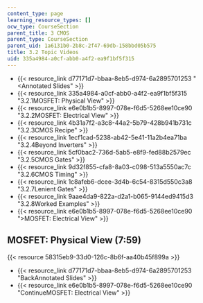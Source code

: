 ```yaml
---
content_type: page
learning_resource_types: []
ocw_type: CourseSection
parent_title: 3 CMOS
parent_type: CourseSection
parent_uid: 1a6131b0-2b8c-2f47-69db-158bbd05b575
title: 3.2 Topic Videos
uid: 335a4984-a0cf-abb0-a4f2-ea9f1bf5f315
---
```


*   {{< resource_link d77171d7-bbaa-8eb5-d974-6a2895701253 "\<Annotated Slides" >}}
*   {{< resource_link 335a4984-a0cf-abb0-a4f2-ea9f1bf5f315 "3.2.1MOSFET: Physical View" >}}
*   {{< resource_link e6e0b1b5-8997-078e-f6d5-5268ee10ce90 "3.2.2MOSFET: Electrical View" >}}
*   {{< resource_link 4b31a7f2-a3c8-44a2-5b79-428b941b731c "3.2.3CMOS Recipe" >}}
*   {{< resource_link 1ecf1cad-5238-ab42-5e41-11a2b4ea71ba "3.2.4Beyond Inverters" >}}
*   {{< resource_link 5cf0bac2-736d-5ab5-e8f9-fed88b2579ec "3.2.5CMOS Gates" >}}
*   {{< resource_link 9d32f855-cfa8-8a03-c098-513a5550ac7c "3.2.6CMOS Timing" >}}
*   {{< resource_link 1c8afeb6-dcee-3d4b-6c54-8315d550c3a8 "3.2.7Lenient Gates" >}}
*   {{< resource_link 9aae4da9-822a-d2a1-b065-9144ed9415d3 "3.2.8Worked Examples" >}}
*   {{< resource_link e6e0b1b5-8997-078e-f6d5-5268ee10ce90 "\>MOSFET: Electrical View" >}}

MOSFET: Physical View (7:59)
----------------------------

{{< resource 58315eb9-33d0-126c-8b6f-aa40b45f899a >}}

*   {{< resource_link d77171d7-bbaa-8eb5-d974-6a2895701253 "BackAnnotated Slides" >}}
*   {{< resource_link e6e0b1b5-8997-078e-f6d5-5268ee10ce90 "ContinueMOSFET: Electrical View" >}}